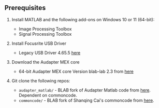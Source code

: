 ## Prerequisites

1. Install MATLAB and the following add-ons on Windows 10 or 11 (64-bit):
   - Image Processing Toolbox
   - Signal Processing Toolbox
  
2. Install Focusrite USB Driver
   - Legacy USB Driver 4.65.5 [here](https://downloads.focusrite.com/index.php/focusrite/scarlett-3rd-gen/scarlett-2i2-3rd-gen)
  
3. Download the Audapter MEX core
   - 64-bit Audapter MEX core Version blab-lab 2.3 from [here](https://github.com/blab-lab/audapter_mex/releases/download/release/Audapter.mexw64)
     
4. Git clone the following repos:
   - `audapter_matlab/` - BLAB fork of Audapter Matlab code from [here](https://github.com/blab-lab/audapter_matlab). Dependent on commoncode.
   - `commoncode/` - BLAB fork of Shanqing Cai's commoncode from [here](https://github.com/blab-lab/commonmcode).
